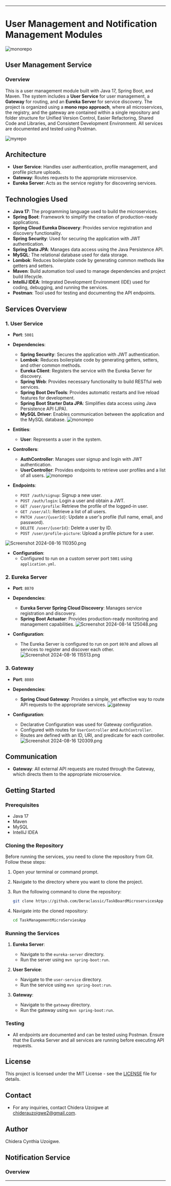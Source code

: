 

---

# User Management and Notification Management Modules
![monorepo](images/erd.drawio.png)

## User Management Service
### Overview
This is a user management module built with Java 17, Spring Boot, and Maven. The system includes a **User Service** for user management, a **Gateway** for routing, and an **Eureka Server** for service discovery. The project is organized using a **mono repo approach**, where all microservices, the registry, and the gateway are contained within a single repository and folder structure for Unified Version Control, Easier Refactoring, Shared Code and Libraries, and Consistent Development Environment. All services are documented and tested using Postman.

![myrepo](images/myrepo.png)

## Architecture
- **User Service**: Handles user authentication, profile management, and profile picture uploads.
- **Gateway**: Routes requests to the appropriate microservice.
- **Eureka Server**: Acts as the service registry for discovering services.

## Technologies Used
- **Java 17**: The programming language used to build the microservices.
- **Spring Boot**: Framework to simplify the creation of production-ready applications.
- **Spring Cloud Eureka Discovery**: Provides service registration and discovery functionality.
- **Spring Security**: Used for securing the application with JWT authentication.
- **Spring Data JPA**: Manages data access using the Java Persistence API.
- **MySQL**: The relational database used for data storage.
- **Lombok**: Reduces boilerplate code by generating common methods like getters and setters.
- **Maven**: Build automation tool used to manage dependencies and project build lifecycle.
- **IntelliJ IDEA**: Integrated Development Environment (IDE) used for coding, debugging, and running the services.
- **Postman**: Tool used for testing and documenting the API endpoints.

## Services Overview

### 1. User Service

- **Port**: `5001`
- **Dependencies**:
    - **Spring Security**: Secures the application with JWT authentication.
    - **Lombok**: Reduces boilerplate code by generating getters, setters, and other common methods.
    - **Eureka Client**: Registers the service with the Eureka Server for discovery.
    - **Spring Web**: Provides necessary functionality to build RESTful web services.
    - **Spring Boot DevTools**: Provides automatic restarts and live reload features for development.
    - **Spring Boot Starter Data JPA**: Simplifies data access using Java Persistence API (JPA).
    - **MySQL Driver**: Enables communication between the application and the MySQL database.
      ![monorepo](images/userservice.png)

- **Entities**:
    - **User**: Represents a user in the system.

- **Controllers**:
    - **AuthController**: Manages user signup and login with JWT authentication.
    - **UserController**: Provides endpoints to retrieve user profiles and a list of all users.
      ![monorepo](images/userservicestructure.png)

- **Endpoints**:
    - `POST /auth/signup`: Signup a new user.
    - `POST /auth/login`: Login a user and obtain a JWT.
    - `GET /user/profile`: Retrieve the profile of the logged-in user.
    - `GET /user/all`: Retrieve a list of all users.
    - `PATCH /user/{userId}`: Update a user's profile (full name, email, and password).
    - `DELETE /user/{userId}`: Delete a user by ID.
    - `POST /user/profile-picture`: Upload a profile picture for a user.

![Screenshot 2024-08-16 110350.png](images/postmanlogin.png)

- **Configuration**:
    - Configured to run on a custom server port `5001` using `application.yml`.

### 2. Eureka Server
- **Port**: `8070`
- **Dependencies**:
    - **Eureka Server Spring Cloud Discovery**: Manages service registration and discovery.
    - **Spring Boot Actuator**: Provides production-ready monitoring and management capabilities.
      ![Screenshot 2024-08-14 125048.png](images/eurekadependies.png)

- **Configuration**:
    - The Eureka Server is configured to run on port `8070` and allows all services to register and discover each other.
      ![Screenshot 2024-08-16 115513.png](images/eureka.png)

### 3. Gateway
- **Port**: `8080`
- **Dependencies**:
    - **Spring Cloud Gateway**: Provides a simple, yet effective way to route API requests to the appropriate services.
      ![gateway](images/gatewaydependencies%20(1).png)

- **Configuration**:
    - Declarative Configuration was used for Gateway configuration.
    - Configured with routes for `UserController` and `AuthController`.
    - Routes are defined with an ID, URI, and predicate for each controller.
      ![Screenshot 2024-08-16 120309.png](images/gatewayconfig.png)

## Communication
- **Gateway**: All external API requests are routed through the Gateway, which directs them to the appropriate microservice.

## Getting Started
### Prerequisites
- Java 17
- Maven
- MySQL
- IntelliJ IDEA

### Cloning the Repository

Before running the services, you need to clone the repository from Git. Follow these steps:

1. Open your terminal or command prompt.

2. Navigate to the directory where you want to clone the project.

3. Run the following command to clone the repository:

   ```bash
   git clone https://github.com/Deraclassic/TaskBoardMicroservicesApp
   ```

4. Navigate into the cloned repository:

   ```bash
   cd TaskManagementMicroServiesApp
   ```

### Running the Services
1. **Eureka Server**:
    - Navigate to the `eureka-server` directory.
    - Run the server using `mvn spring-boot:run`.

2. **User Service**:
    - Navigate to the `user-service` directory.
    - Run the service using `mvn spring-boot:run`.

3. **Gateway**:
    - Navigate to the `gateway` directory.
    - Run the gateway using `mvn spring-boot:run`.

### Testing
- All endpoints are documented and can be tested using Postman. Ensure that the Eureka Server and all services are running before executing API requests.

## License
This project is licensed under the MIT License - see the [LICENSE](LICENSE) file for details.

## Contact
- For any inquiries, contact Chidera Uzoigwe at chiderauzoigwe2@gmail.com.

## Author
Chidera Cynthia Uzoigwe.


## Notification Service

### Overview

---

